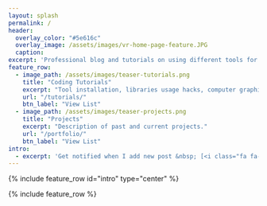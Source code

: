 ```yaml
---
layout: splash
permalink: /
header:
  overlay_color: "#5e616c"
  overlay_image: /assets/images/vr-home-page-feature.JPG
  caption:
excerpt: 'Professional blog and tutorials on using different tools for vision and graphics applications.'
feature_row:
  - image_path: /assets/images/teaser-tutorials.png
    title: "Coding Tutorials"
    excerpt: "Tool installation, libraries usage hacks, computer graphics, user interfaces and many more."
    url: "/tutorials/"
    btn_label: "View List"
  - image_path: /assets/images/teaser-projects.png
    title: "Projects"
    excerpt: "Description of past and current projects."
    url: "/portfolio/"
    btn_label: "View List"
intro:
  - excerpt: 'Get notified when I add new post &nbsp; [<i class="fa fa-twitter"></i> @vicrucann](https://twitter.com/vicrucann){: .btn .btn--twitter}'
---
```


{% include feature_row id="intro" type="center" %}

{% include feature_row %}
